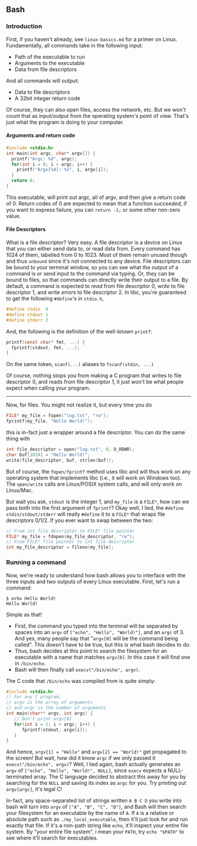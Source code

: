 ## Bash

### Introduction

First, if you haven't already, see `linux-basics.md` for a primer on Linux. Fundamentally, all commands take in the following input:

- Path of the executable to run
- Arguments to the executable
- Data from file descriptors

And all commands will output:
- Data to file descriptors
- A 32bit integer return code

Of course, they can also open files, access the network, etc. But we won't count that as input/output from the operating system's point of view. That's just what the program is doing to your computer.

#### Arguments and return code

```c
#include <stdio.h>
int main(int argc, char* argv[]) {
  printf("Argc: %d", argc);
  for(int i = 0; i < argc; i++) {
    printf("Argv[%d]: %s", i, argv[i]);
  }
  return 0;
}
```

This executable, will print out argc, all of argv, and then give a return code of 0. Return codes of 0 are expected to mean that a function _succeeded_, if you want to express failure, you can `return -1;` or some other non-zero value.

#### File Descriptors

What is a file descriptor? Very easy. A file descriptor is a device on Linux that you can either send data to, or read data from. Every command has 1024 of them, labelled from 0 to 1023. Most of them remain unused though and thus `unbound` since it's not connected to any device. File descriptors can be bound to your terminal window, so you can see what the output of a command is or send input to the command via typing. Or, they can be bound to files, so that commands can directly write their output to a file. By default, a command is expected to _read_ from file descriptor 0, _write_ to file descriptor 1, and write _errors_ to file descriptor 2. In libc, you're guaranteed to get the following `#define`'s in `stdio.h`,

```c
#define stdin  0
#define stdout 1
#define stderr 2
```

And, the following is the definition of the well-known `printf`:

```c
printf(const char* fmt, ...) {
  fprintf(stdout, fmt, ...);
}
```

On the same token, `scanf(...)` aliases to `fscanf(stdin, ...)`

Of course, nothing stops you from making a C program that writes to file descriptor 0, and reads from file descriptor 1, it just won't be what people expect when calling your program.

---

Now, for files. You might not realize it, but every time you do

```c
FILE* my_file = fopen("log.txt", "rw");
fprintf(my_file, "Hello World!");
```

this is in-fact just a wrapper around a file descriptor. You can do the same thing with

```c
int file_descriptor = open("log.txt", 0, O_RDWR);
char buf[1024] = "Hello World!";
write(file_descriptor, buf, strlen(buf));
```

But of course, the `fopen/fprintf` method uses libc and will thus work on any operating system that implements libc (i.e., it will work on Windows too). The `open/write` calls are Linux/POSIX system calls, and will only work on Linux/Mac.

But wait you ask, `stdout` is the integer 1, and `my_file` is a `FILE*`, how can we pass both into the first argument of `fprintf`? Okay well, I lied, the `#define stdin/stdout/stderr` will really `#define` it to a `FILE*` that wraps file descriptors 0/1/2. If you ever want to swap between the two:

```c
// From int file descriptor to FILE* file pointer
FILE* my_file = fdopen(my_file_descriptor, "rw");
// From FILE* file pointer to int file descriptor
int my_file_descriptor = fileno(my_file);
```

### Running a command

Now, we're ready to understand how bash allows you to interface with the three inputs and two outputs of every Linux executable. First, let's run a command:

```
$ echo Hello World!
Hello World!
```

Simple as that!

- First, the command you typed into the terminal will be separated by spaces into an `argv` of `["echo", "Hello", "World!"]`, and an `argc` of 3.
And yes, many people say that "`argv[0]` will be the command being called". This doesn't have to be true, but this is what bash decides to do.
- Thus, bash decides at this point to search the filesystem for an executable with a name that matches `argv[0]`. In this case it will find one in `/bin/echo`.
- Bash will then finally call `execv("/bin/echo", argv)`.

The C code that `/bin/echo` was compiled from is quite simply:

```c
#include <stdio.h>
// For any C program,
// argv is the array of arguments
// and argc is the number of arguments
int main(char** argv, int argc) {
   // Don't print argv[0]
   for(int i = 1; i < argc; i++) {
      fprintf(stdout, argv[i]);
   }
}
```

And hence, `argv[1] = "Hello"` and `argv[2] == "World!"` get propagated to the screen! But wait, how did it know `argc` if we only passed it `execv("/bin/echo", argv)`? Well, I lied again, bash actually generates an `argv` of `["echo", "Hello", "World!", NULL]`, since `execv` expects a NULL-terminated array. The C language decided to abstract this away for you by searching for the `NULL` and saving its index as `argc` for you. Try printing out `argv[argc]`, it's legal C!

In-fact, any space-separated list of strings written `A B C D` you write into bash will turn into `argv` of `["A", "B", "C", "D"]`, and Bash will then search your filesystem for an executable by the name of `A`. If `A` is a relative or absolute path such as `./my_local_executable`, then it'll just look for and run exactly that file. If it's a non-path string like `echo`, it'll inspect your entire file system. By "your entire file system", i mean your `PATH`, try `echo "$PATH"` to see where it'll search for executables.

